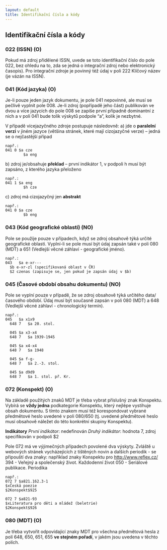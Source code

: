 ```yaml
---
layout: default
title: Identifikační čísla a kódy
---
```

## Identifikační čísla a kódy

### 022 (ISSN) (O)
Pokud má zdroj přidělené ISSN, uvede se toto identifikační číslo do pole 022, bez ohledu na to, zda se jedná o integrační zdroj nebo elektronický časopis). Pro integrační zdroje je povinný též údaj v poli 222 Klíčový název (je vázán na ISSN).


### 041 (Kód jazyka) (O)
Je-li pouze jeden jazyk dokumentu, je pole 041 nepovinné, ale musí se pečlivě vyplnit pole 008. Je-li zdroj (popřípadě jeho část) publikován ve dvou a více jazycích do pole 008 se zapíše první případně dominantní z nich a v poli 041 bude tolik výskytů podpole “a”, kolik je nezbytné.

V případě vícejazyčného zdroje postupuje následovně:
a) jde o **paralelní verzi** v jiném jazyce (většina stránek, které mají cizojazyčné verze) – jedná se o nejčastější případ
  ```
  např.:
  041 0	$a cze
	      $a eng
  ```
b) zdroj je/obsahuje **překlad** – první indikátor 1, v podpoli h musí být zapsáno, z kterého jazyka přeloženo
  ```
  např.:
  041 1	$a eng
	      $h cze
  ```

c) zdroj má cizojazyčný jen **abstrakt**
  ```
  např.:
  041 0	$a cze
	      $b eng
  ```

### 043 (Kód geografické oblasti) (NO)
Pole se použije pouze v případech, když se zdroj obsahově týká určité geografické oblasti. Vyplní-li se pole musí být údaj zapsán také v poli 080 (MDT) a  651 (Vedlejší věcné záhlaví - geografické jméno).
  ```
  např.:
  043	$a e-xr---
	$b e-xr-zl (specifikovaná oblast v ČR)
	$2 czenas (zapisuje se, jen pokud je zapsán údaj v $b)
  ```

### 045 (Časové období obsahu dokumentu) (NO)
Pole se vyplní pouze v případě, že se zdroj obsahově týká určitého data/časového období.
Údaj musí být současně zapsán v poli 080 (MDT) a 648 (Vedlejší věcné záhlaví - chronologický termín).
  ```
  např.:
  045	$a x1x9
	648 7	$a 20. stol.

	045	$a x3-x4
	648 7	$a 1939-1945

	045	$a x4-x4
	648 7	$a 1948

	045	$a f-g-
	648 7	$a 2.-3. stol.

	045	$a d9d9
	648 7	$a 1. stol. př. Kr.
  ```

### 072 (Konspekt) (O)
Na základě použitých znaků MDT je třeba vybrat příslušný znak Konspektu. Vybírá se **vždy jedna** podkategorie Konspektu, který nejlépe vystihuje obsah dokumentu. S tímto znakem musí též  korespondovat vybrané předmětové heslo uvedené v poli 080/650 (tj. uvedené předmětové heslo musí obsahově náležet do této konkrétní skupiny Konspektu).

**Indikátory**
*První indikátor*: nedefinován
*Druhý indikátor*: hodnota 7, zdroj specifikován v podpoli $2

Pole 072 má ve výjimečných případech povolené dva výskyty. Zvláště u webových stránek vycházejících z tištěných novin a dalších periodik - se připouští dva znaky:
například znaky Konspektu pro http://www.reflex.cz/
394 - Veřejný a společenský život. Každodenní život
050 - Seriálové publikace. Periodika

```
např.:
072 7 $a821.162.3-1
$xČeská poezie
$2Konspekt$925

072 7 $a821-93
$xLiteratura pro děti a mládež (beletrie)
$2Konspekt$926
```
### 080 (MDT) (O)
Je třeba vytvořit odpovídající znaky MDT pro všechna předmětová hesla z polí 648, 650, 651, 655 **ve stejném pořadí**, v jakém jsou uvedena v těchto polích.
